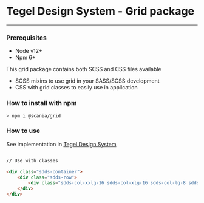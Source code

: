 # Tegel Design System - Grid package

---

### Prerequisites

- Node v12+
- Npm 6+

This grid package contains both SCSS and CSS files available
- SCSS mixins to use grid in your SASS/SCSS development
- CSS with grid classes to easily use in application

### How to install with npm

```shell
> npm i @scania/grid
```

### How to use

See implementation in [Tegel Design System](https://digitaldesign.scania.com/foundation/unit-grid-system)

```html

// Use with classes

<div class="sdds-container">
    <div class="sdds-row">
        <div class="sdds-col-xxlg-16 sdds-col-xlg-16 sdds-col-lg-8 sdds-col-md-8 sdds-col-sm-4"></div>
    </div>
</div>

```




